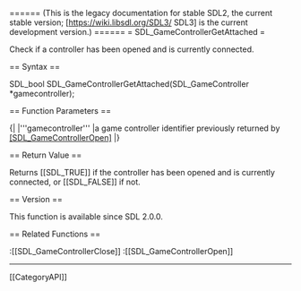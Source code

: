 ====== (This is the legacy documentation for stable SDL2, the current stable version; [https://wiki.libsdl.org/SDL3/ SDL3] is the current development version.) ======
= SDL_GameControllerGetAttached =

Check if a controller has been opened and is currently connected.

== Syntax ==

<syntaxhighlight lang='c'>
SDL_bool SDL_GameControllerGetAttached(SDL_GameController *gamecontroller);
</syntaxhighlight>

== Function Parameters ==

{|
|'''gamecontroller'''
|a game controller identifier previously returned by [[SDL_GameControllerOpen]]()
|}

== Return Value ==

Returns [[SDL_TRUE]] if the controller has been opened and is currently
connected, or [[SDL_FALSE]] if not.

== Version ==

This function is available since SDL 2.0.0.

== Related Functions ==

:[[SDL_GameControllerClose]]
:[[SDL_GameControllerOpen]]

----
[[CategoryAPI]]


